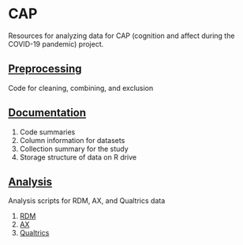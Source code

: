 # CAP
Resources for analyzing data for CAP (cognition and affect during the COVID-19 pandemic) project.

## [Preprocessing](./preprocessing)
Code for cleaning, combining, and exclusion


## [Documentation](./documentation)
1) Code summaries
2) Column information for datasets
3) Collection summary for the study
4) Storage structure of data on R drive

## [Analysis](./analysis)
Analysis scripts for RDM, AX, and Qualtrics data
1) [RDM](./RDM)
2) [AX](./AX)
3) [Qualtrics](./Qualtrics)
